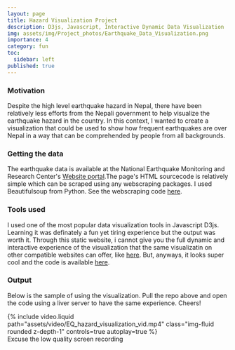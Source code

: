 ```yaml
---
layout: page
title: Hazard Visualization Project
description: D3js, Javascript, Interactive Dynamic Data Visualization
img: assets/img/Project_photos/Earthquake_Data_Visualization.png
importance: 4
category: fun
toc:
  sidebar: left
published: true
---
```


### Motivation

Despite the high level earthquake hazard in Nepal, there have been relatively less efforts from the Nepali government to help visualize the earthquake hazard in the country. In this context, I wanted to create a visualization that could be used to show how frequent earthquakes are over Nepal in a way that can be comprehended by people from all backgrounds. 

### Getting the data

The earthquake data is available at the National Earthquake Monitoring and Research Center's [Website portal](https://seismonepal.gov.np/earthquakes).The page's HTML sourcecode is relatively simple which can be scraped using any webscraping packages. I used Beautifulsoup from Python. See the webscraping code [here](https://github.com/on-sagar/Viz_projects/blob/main/See_this_finalV.1.0.0/webscraping_bs4.py).

### Tools used

I used one of the most popular data visualization tools in Javascript D3js. Learning it was definately a fun yet tiring experience but the output was worth it. Through this static website, i cannot give you the full dynamic and interactive experience of the visualization that the same visualizatin on other compatible websites can offer, like [here](). But, anyways, it looks super cool and the code is available [here](https://github.com/on-sagar/Viz_projects/blob/main/See_this_finalV.1.0.0/V_1.0.0.html).

### Output
Below is the sample of using the visualization. Pull the repo above and open the code using a liver server to have the same experience. Cheers!

<div class="row mt-3">
    <div class="col-sm mt-3 mt-md-0">
        {% include video.liquid path="assets/video/EQ_hazard_visualization_vid.mp4" class="img-fluid rounded z-depth-1" controls=true autoplay=true %}
    </div>
</div>
<div class="caption">
    Excuse the low quality screen recording
</div>